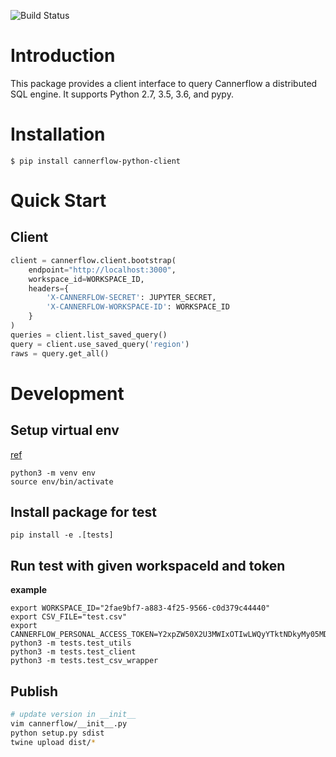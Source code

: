 ![Build Status](https://travis-ci.org/canner/cannerflow-python-client.svg?branch=master)

# Introduction

This package provides a client interface to query Cannerflow
a distributed SQL engine. It supports Python 2.7, 3.5, 3.6, and pypy.

# Installation

```
$ pip install cannerflow-python-client
```

# Quick Start

## Client
```python
client = cannerflow.client.bootstrap(
    endpoint="http://localhost:3000",
    workspace_id=WORKSPACE_ID,
    headers={
        'X-CANNERFLOW-SECRET': JUPYTER_SECRET,
        'X-CANNERFLOW-WORKSPACE-ID': WORKSPACE_ID
    }
)
queries = client.list_saved_query()
query = client.use_saved_query('region')
raws = query.get_all()
```

# Development
## Setup virtual env

[ref](https://packaging.python.org/guides/installing-using-pip-and-virtual-environments/)

```
python3 -m venv env
source env/bin/activate

```

## Install package for test
```
pip install -e .[tests]
```

## Run test with given workspaceId and token

**example**
```
export WORKSPACE_ID="2fae9bf7-a883-4f25-9566-c0d379c44440"
export CSV_FILE="test.csv"
export CANNERFLOW_PERSONAL_ACCESS_TOKEN=Y2xpZW50X2U3MWIxOTIwLWQyYTktNDkyMy05MDdhLWM3MDE4Njk3MmQwNzpjMTI4MzRjNTkxOGI5N2E2ZTBiYzVhN2I3NDllZGRhYg==
python3 -m tests.test_utils
python3 -m tests.test_client
python3 -m tests.test_csv_wrapper
```


## Publish


```sh
# update version in __init__
vim cannerflow/__init__.py
python setup.py sdist
twine upload dist/*
```